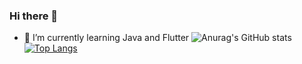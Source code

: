 ### Hi there 👋

- 🌱 I’m currently learning Java and Flutter
![Anurag's GitHub stats](https://github-readme-stats.vercel.app/api?username=KSB-tqk&show_icons=true&theme=radical)
[![Top Langs](https://github-readme-stats.vercel.app/api/top-langs/?username=KSB-tqk&layout=compact)](https://github.com/anuraghazra/github-readme-stats)
